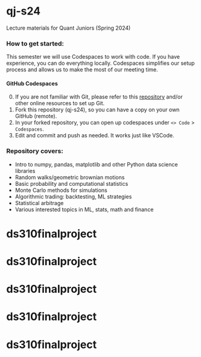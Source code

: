 # qj-s24
Lecture materials for Quant Juniors (Spring 2024)

### How to get started:
This semester we will use Codespaces to work with code. If you have experience, you can do everything locally. Codespaces simplifies our setup process and allows us to make the most of our meeting time.

#### GitHub Codespaces
0) If you are not familiar with Git, please refer to this [repository](https://github.com/bualpha/learn-git) and/or other online resources to set up Git.
1) Fork this repository (qj-s24), so you can have a copy on your own GitHub (remote).
2) In your forked repository, you can open up codespaces under `<> Code` > `Codespaces`.
3) Edit and commit and push as needed. It works just like VSCode.

### Repository covers:
* Intro to numpy, pandas, matplotlib and other Python data science libraries
* Random walks/geometric brownian motions
* Basic probability and computational statistics
* Monte Carlo methods for simulations
* Algorithmic trading: backtesting, ML strategies
* Statistical arbitrage
* Various interested topics in ML, stats, math and finance
# ds310finalproject
# ds310finalproject
# ds310finalproject
# ds310finalproject
# ds310finalproject
